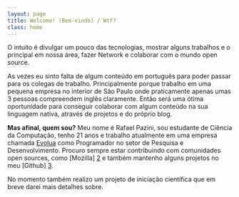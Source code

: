 ```yaml
---
layout: page
title: Welcome! (Bem-vindo) / Wtf?
class: home
---
```


O intuito é divulgar um pouco das tecnologias, mostrar alguns trabalhos e o principal em nossa área, fazer Network e colaborar com o mundo open source.

As vezes eu sinto falta de algum conteúdo em português para poder passar para os colegas de trabalho. Principalmente porque trabalho em uma pequena empresa no interior de São Paulo onde praticamente apenas umas 3 pessoas compreendem inglês claramente. Então será uma ótima oportunidade para conseguir colaborar com algum conteúdo na sua linguagem nativa, através de projetos e do próprio blog.

**Mas afinal, quem sou?** Meu nome é Rafael Pazini, sou estudante de Ciência da Computação, tenho 21 anos e trabalho atualmente em uma empresa chamada [Evolua][1] como Programador no setor de Pesquisa e Desenvolvimento. Procuro sempre estar contribuindo com comunidades open sources, como [Mozilla] [2] e também mantenho alguns projetos no meu [Github] [3].

No momento também realizo um projeto de iniciação científica que em breve darei mais detalhes sobre.


[1]: http://evoluaeducacao.com.br/ "Evolua"
[2]: https://developer.mozilla.org/en-US/docs/MDN/Contribute "Mozilla Contribute"
[3]: https://github.com/rflpazini "Github Rafael Pazini"